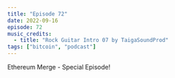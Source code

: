 ```yaml
---
title: "Episode 72"
date: 2022-09-16
episode: 72
music_credits:
  - title: "Rock Guitar Intro 07 by TaigaSoundProd"
tags: ["bitcoin", "podcast"]
---
```


Ethereum Merge - Special Episode!
